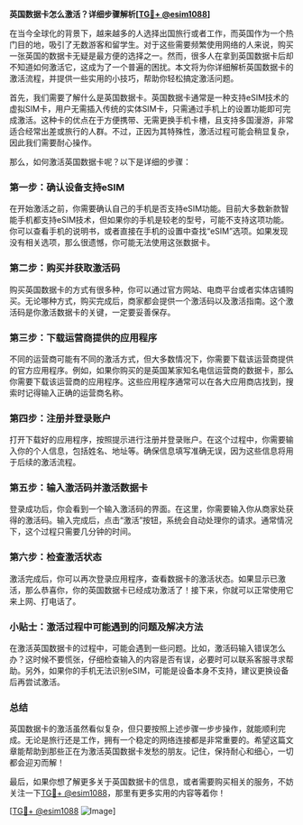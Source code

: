 **英国数据卡怎么激活？详细步骤解析[[TG💪+ @esim1088](https://t.me/s/esim1088)]**

在当今全球化的背景下，越来越多的人选择出国旅行或者工作，而英国作为一个热门目的地，吸引了无数游客和留学生。对于这些需要频繁使用网络的人来说，购买一张英国的数据卡无疑是最方便的选择之一。然而，很多人在拿到英国数据卡后却不知道如何激活它，这成为了一个普遍的困扰。本文将为你详细解析英国数据卡的激活流程，并提供一些实用的小技巧，帮助你轻松搞定激活问题。

首先，我们需要了解什么是英国数据卡。英国数据卡通常是一种支持eSIM技术的虚拟SIM卡，用户无需插入传统的实体SIM卡，只需通过手机上的设置功能即可完成激活。这种卡的优点在于方便携带、无需更换手机卡槽，且支持多国漫游，非常适合经常出差或旅行的人群。不过，正因为其特殊性，激活过程可能会稍显复杂，因此我们需要耐心操作。

那么，如何激活英国数据卡呢？以下是详细的步骤：

### 第一步：确认设备支持eSIM

在开始激活之前，你需要确认自己的手机是否支持eSIM功能。目前大多数新款智能手机都支持eSIM技术，但如果你的手机是较老的型号，可能不支持这项功能。你可以查看手机的说明书，或者直接在手机的设置中查找“eSIM”选项。如果发现没有相关选项，那么很遗憾，你可能无法使用这张数据卡。

### 第二步：购买并获取激活码

购买英国数据卡的方式有很多种，你可以通过官方网站、电商平台或者实体店铺购买。无论哪种方式，购买完成后，商家都会提供一个激活码以及激活指南。这个激活码是你激活数据卡的关键，一定要妥善保存。

### 第三步：下载运营商提供的应用程序

不同的运营商可能有不同的激活方式，但大多数情况下，你需要下载该运营商提供的官方应用程序。例如，如果你购买的是英国某家知名电信运营商的数据卡，那么你需要下载该运营商的应用程序。这些应用程序通常可以在各大应用商店找到，搜索时记得输入正确的运营商名称。

### 第四步：注册并登录账户

打开下载好的应用程序，按照提示进行注册并登录账户。在这个过程中，你需要输入你的个人信息，包括姓名、地址等。确保信息填写准确无误，因为这些信息将用于后续的激活流程。

### 第五步：输入激活码并激活数据卡

登录成功后，你会看到一个输入激活码的界面。在这里，你需要输入你从商家处获得的激活码。输入完成后，点击“激活”按钮，系统会自动处理你的请求。通常情况下，这个过程只需要几分钟的时间。

### 第六步：检查激活状态

激活完成后，你可以再次登录应用程序，查看数据卡的激活状态。如果显示已激活，那么恭喜你，你的英国数据卡已经成功激活了！接下来，你就可以正常使用它来上网、打电话了。

### 小贴士：激活过程中可能遇到的问题及解决方法

在激活英国数据卡的过程中，可能会遇到一些问题。比如，激活码输入错误怎么办？这时候不要慌张，仔细检查输入的内容是否有误，必要时可以联系客服寻求帮助。另外，如果你的手机无法识别eSIM，可能是设备本身不支持，建议更换设备后再尝试激活。

### 总结

英国数据卡的激活虽然看似复杂，但只要按照上述步骤一步步操作，就能顺利完成。无论是旅行还是工作，拥有一个稳定的网络连接都是非常重要的。希望这篇文章能帮助到那些正在为激活英国数据卡发愁的朋友。记住，保持耐心和细心，一切都会迎刃而解！

最后，如果你想了解更多关于英国数据卡的信息，或者需要购买相关的服务，不妨关注一下[TG💪+ @esim1088](https://t.me/s/esim1088)，那里有更多实用的内容等着你！

[[TG💪+ @esim1088](https://t.me/s/esim1088) ![Image](https://i.postimg.cc/4NQfJmqS/Snipaste-2025-05-13-00-14-12.png)]